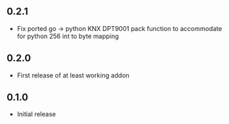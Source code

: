 ## 0.2.1

- Fix ported go -> python KNX DPT9001 pack function to accommodate for python 256 int to byte mapping 

## 0.2.0

- First release of at least working addon

## 0.1.0

- Initial release
